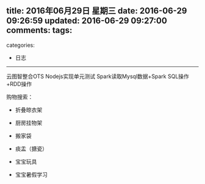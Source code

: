 title: 2016年06月29日 星期三
date: 2016-06-29 09:26:59
updated: 2016-06-29 09:27:00
comments:
tags:
- 
categories:
- 日志

---

云图智整合OTS
Nodejs实现单元测试
Spark读取Mysql数据+Spark SQL操作+RDD操作

购物搜索：
+ 折叠晾衣架
+ 厨房挂物架
+ 搬家袋
+ 痰盂（搪瓷）

+ 宝宝玩具
+ 宝宝暑假学习
